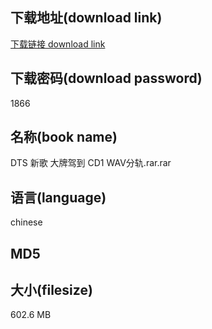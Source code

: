## 下载地址(download link)
[下载链接 download link](https://tutu365.netlify.app/?s=DTS+%E6%96%B0%E6%AD%8C+%E5%A4%A7%E7%89%8C%E9%A9%BE%E5%88%B0+CD1+WAV%E5%88%86%E8%BD%A8.rar)

## 下载密码(download password)
1866

## 名称(book name)
DTS 新歌 大牌驾到 CD1 WAV分轨.rar.rar

## 语言(language)
chinese

## MD5


## 大小(filesize)
602.6 MB
